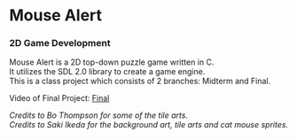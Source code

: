 # Mouse Alert
### 2D Game Development

Mouse Alert is a 2D top-down puzzle game written in C.<br/>
It utilizes the SDL 2.0 library to create a game engine.<br/>
This is a class project which consists of 2 branches: Midterm and Final.

Video of Final Project: [Final](http://relayfiles.njit.edu/yi7/Students_-_Presentations/MP4_with_Smart_Player_%28Large%29/MouseAlert_Presentation_-_20160510_122916_15.html)

_Credits to Bo Thompson for some of the tile arts._<br/>
_Credits to Saki Ikeda for the background art, tile arts and cat mouse sprites._